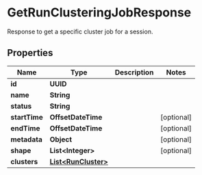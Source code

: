 

# GetRunClusteringJobResponse

Response to get a specific cluster job for a session.

## Properties

| Name | Type | Description | Notes |
|------------ | ------------- | ------------- | -------------|
|**id** | **UUID** |  |  |
|**name** | **String** |  |  |
|**status** | **String** |  |  |
|**startTime** | **OffsetDateTime** |  |  [optional] |
|**endTime** | **OffsetDateTime** |  |  [optional] |
|**metadata** | **Object** |  |  [optional] |
|**shape** | **List&lt;Integer&gt;** |  |  [optional] |
|**clusters** | [**List&lt;RunCluster&gt;**](RunCluster.md) |  |  |



